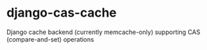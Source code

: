django-cas-cache
================

Django cache backend (currently memcache-only) supporting CAS (compare-and-set) operations
